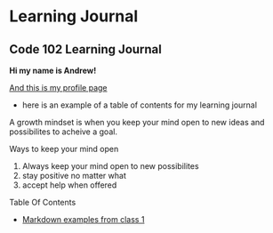 # Learning Journal

## Code 102 Learning Journal

**Hi my name is Andrew!**

[And this is my profile page](/https://github.com/ajtheblueninja)

- here is an example of a table of contents for my learning journal

A growth mindset is when you keep your mind open to new ideas and possibilites to acheive a goal.

Ways to keep your mind open
1. Always keep your mind open to new possibilites
2. stay positive no matter what
3. accept help when offered

Table Of Contents
- [Markdown examples from class 1](/Markdown-examples.md)
